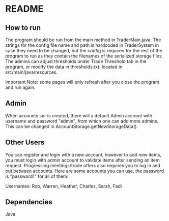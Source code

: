 # README

## How to run

The program should be run from the main method in TraderMain.java. The strings for the 
config file name and path is hardcoded in TraderSystem in case they need to be changed, but the config is required for the 
rest of the program to run as they contain the filenames of the serialized storage files. The admins can adjust thresholds
under Trade Threshold tab in the program, or modify the data in thresholds.txt, located in src/main/java/resources.

Important Note: some pages will only refresh after you close the program and run again.

## Admin

When accounts.ser is created, there will a default Admin account with username and password "admin", from which one can add more admins. This can be changed in AccountStorage.getNewStorageData().

## Other Users

You can register and login with a new account, however to add new items, you must login with admin account to validate items after sending an item request.
Progressing meetings/trade offers also requires you to log in and out between accounts. Here are some accounts you can use, the password is "password1" for
all of them:

Usernames: Rob, Warren, Heather, Charles, Sarah, Fadi


## Dependencies

Java
